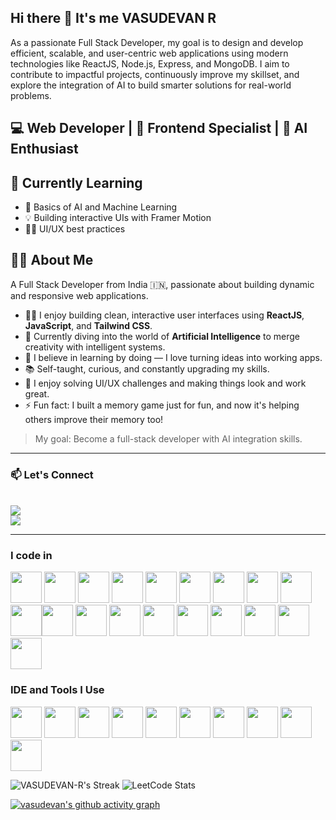 ## Hi there 👋 It's me VASUDEVAN R

As a passionate Full Stack Developer, my goal is to design and develop efficient, scalable, and user-centric web applications using modern technologies like ReactJS, Node.js, Express, and MongoDB. I aim to contribute to impactful projects, continuously improve my skillset, and explore the integration of AI to build smarter solutions for real-world problems.
 ## 💻 Web Developer | 🎯 Frontend Specialist | 🤖 AI Enthusiast

## 🔭 Currently Learning

- 🤖 Basics of AI and Machine Learning
- 💡 Building interactive UIs with Framer Motion
- 🧑‍🎨 UI/UX best practices
  
## 🙋‍♂️ About Me
 A Full Stack Developer from India 🇮🇳, passionate about building dynamic and responsive web applications.


- 👨‍💻 I enjoy building clean, interactive user interfaces using **ReactJS**, **JavaScript**, and **Tailwind CSS**.
- 🧠 Currently diving into the world of **Artificial Intelligence** to merge creativity with intelligent systems.
- 🎯 I believe in learning by doing — I love turning ideas into working apps.
- 📚 Self-taught, curious, and constantly upgrading my skills.
- 🎨 I enjoy solving UI/UX challenges and making things look and work great.
- ⚡ Fun fact: I built a memory game just for fun, and now it's helping others improve their memory too!

> My goal: Become a full-stack developer with AI integration skills.
---

  ### 📫 Let's Connect
 <br /> [<img src="https://img.shields.io/badge/LinkedIn-0077B5?style=for-the-badge&logo=linkedin&logoColor=white" />](https://www.linkedin.com/in/vasudevan-r-a9005b292?utm_source=share&utm_campaign=share_via&utm_content=profile&utm_medium=android_app) <br/> [<img src="https://img.shields.io/badge/instagram-d62976?style=for-the-badge&logo=instagram&logoColor=white" />](https://www.instagram.com/i_am_vasuvirat18/)

---



### I code in
<img height="50" width="50" src="https://img.icons8.com/color/48/000000/python.png" /> <img height="50" width="50" src="https://img.icons8.com/color/48/000000/c-programming.png" /> <img height="50" width="50" src="https://img.icons8.com/color/48/000000/c-plus-plus-logo.png" /> <img height="50" width="50" src="https://img.icons8.com/color/48/000000/java-coffee-cup-logo.png" /> <img height="50" width="50" src="https://img.icons8.com/color/48/000000/html-5.png" /> <img height="50" width="50" src="https://img.icons8.com/color/48/000000/css3.png" /> <img height="50" width="50" src="https://img.icons8.com/color/48/000000/sass.png"/> <img height="50" width="50" src="https://img.icons8.com/color/48/000000/bootstrap.png" />
<img height="50" width="50" src="https://img.icons8.com/color/48/000000/javascript.png"/><img height="50" width="50" src="https://img.icons8.com/color/48/000000/tensorflow.png"/><img height="50" width="50" src="https://img.icons8.com/fluent/48/000000/arduino.png"/> <img height="50" width="50" src="https://img.icons8.com/color/48/000000/react-native.png"/> <img height="50" width="50" src="https://img.icons8.com/color/48/000000/google-firebase-console.png"/> <img height="50" width="50" src="https://img.icons8.com/color/48/000000/mysql-logo.png"/> <img height="50" width="50" src="https://img.icons8.com/color/48/000000/mongodb.png"/> <img height="50" width="50" src="https://img.icons8.com/color/48/000000/nodejs.png"/> <img height="50" width="50" src="https://img.icons8.com/color/48/000000/spring-logo.png"/> <img height="50" width="50" src="https://img.icons8.com/fluency/48/000000/handlebar-mustache.png"/> <img height="50" width="50" src="https://img.icons8.com/color/48/null/graphql.png"/>

### IDE and Tools I Use
<img height="50" width="50" src="https://img.icons8.com/color/48/000000/visual-studio-code-2019.png"/> <img height="50" width="50" src="https://img.icons8.com/color/48/000000/pycharm.png"/> <img height="50" width="50" src="https://img.icons8.com/color/50/000000/git.png"/> <img height="50" width="50" src="https://img.icons8.com/dusk/64/000000/anaconda.png"/> <img height="50" src="https://img.icons8.com/officel/480/null/java-eclipse.png"/> <img height="50" src="https://img.icons8.com/color/480/null/notion--v1.png" /> <img height="50" width="50" src="https://img.icons8.com/doodle/48/000000/adobe-photoshop.png"/> <img height="50" width="50" src="https://img.icons8.com/color/48/000000/figma--v1.png"/> <img height="50" src="https://img.shields.io/badge/Netlify-00C7B7?style=for-the-badge&logo=netlify&logoColor=white"/> <img height="50" src="https://img.shields.io/badge/Adobe%20XD-FF61F6?style=for-the-badge&logo=Adobe%20XD&logoColor=white"/>

![VASUDEVAN-R's Streak](https://github-readme-streak-stats.herokuapp.com/?user=VASUDEVAN-R&theme=onedark&hide_border=true)
![LeetCode Stats](https://leetcard.jacoblin.cool/vasudevan?theme=unicorn&font=Euphoria%20Script&ext=contest)

[![vasudevan's github activity graph](https://github-readme-activity-graph.vercel.app/graph?username=VASUDEVAN-R&bg_color=1b181a&color=e5ebe6&line=1af934&point=e6e7e4&area=true&hide_border=true)](https://github.com/ashutosh00710/github-readme-activity-graph)
